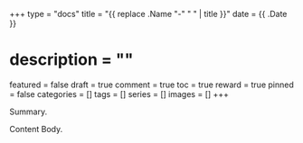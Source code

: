 +++
type = "docs"
title = "{{ replace .Name "-" " " | title }}"
date = {{ .Date }}
# description = ""
featured = false
draft = true
comment = true
toc = true
reward = true
pinned = false
categories = []
tags = []
series = []
images = []
+++

Summary.

<!--more-->

Content Body.
